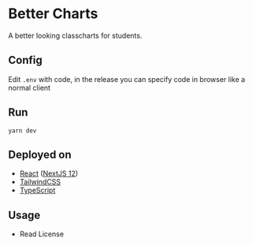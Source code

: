 # Better Charts

A better looking classcharts for students.

## Config

Edit `.env` with code, in the release you can specify code in browser like a normal client

## Run

`yarn dev`

## Deployed on

- [React](https://reactjs.org) ([NextJS 12](https://vercel.com/solutions/nextjs))
- [TailwindCSS](https://tailwindcss.com)
- [TypeScript](https://typescriptlang.org)

## Usage

- Read License
